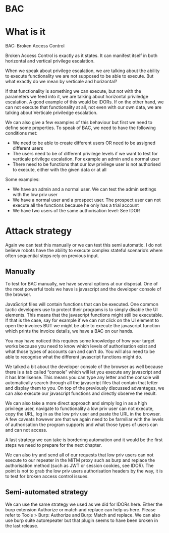# BAC

# What is it

BAC: Broken Access Control

Broken Access Control is exactly as it states. It can manifest itself in both horizontal and vertical privilege escalation. 

When we speak about privilege escalation, we are talking about the ability to execute functionality we are not supposed to be able to execute. But what exactly do we mean by verticale and horizontal?

If that functionality is something we can execute, but not with the parameters we feed into it, we are talking about horizontal priviledge escalation. A good example of this would be IDORs. If on the other hand, we can not execute that functionality at all, not even with our own data, we are talking about Verticale priviledge escalation.

We can also give a few examples of this behaviour but first we need to define some properties. To speak of BAC, we need to have the following conditions met:

- We need to be able to create different users OR need to be assigned different users
- The users need to be of different privilege levels if we want to test for verticale privilege escalation. For example an admin and a normal user
- There need to be functions that our low privilege user is not authorised to execute, either with the given data or at all

Some examples:

- We have an admin and a normal user. We can test the admin settings with the low priv user
- We have a normal user and a prospect user. The prospect user can not execute all the functions because he only has a trial account
- We have two users of the same authorisation level: See IDOR

# Attack strategy

Again we can test this manually or we can test this semi automatic. I do not believe robots have the ability to execute complex stateful scenario’s where often sequential steps rely on previous input.

## Manually

To test for BAC manually, we have several options at our disposal. One of the most powerful tools we have is javascript and the developer console of the browser. 

JavaScript files will contain functions that can be executed. One common tactic developers use to protect their programs is to simply disable the UI elements. This means that the javascript functions might still be executable. If that is the case, say for example if we can not click on the UI element to open the invoices BUT we might be able to execute the javascript function which prints the invoice details, we have a BAC on our hands.

You may have noticed this requires some knowledge of how your target works because you need to know which levels of authorisation exist and what those types of accounts can and can’t do. You will also need to be able to recognise what the different javascript functions might do.

We talked a bit about the developer console of the browser as well because there is a tab called “console” which will let you execute any javascript and it has Intellisense. This means you can type any letter and the console will automatically search through all the javascript files that contain that letter and display them to you. On top of the previously discussed advantages, we can also execute our javascript functions and directly observe the result.

We can also take a more direct approach and simply log in as a high privilege user, navigate to functionality a low priv user can not execute, copy the URL, log in as the low priv user and paste the URL in the browser. A few caveats however are that we again need to be farmiliar with the levels of authorisation the program supports and what those types of users can and can not access.

A last strategy we can take is bordering automation and it would be the first steps we need to prepare for the next chapter. 

We can also try and send all of our requests that low priv users can not execute to our repeater in the MiTM proxy such as burp and replace the authorisation method (such as JWT or session cookies, see IDOR). The point is not to grab the low priv users authorisation headers by the way, it is to test for broken access control issues.

## Semi-automated strategy

We can use the same strategy we used as we did for IDORs here. Either the burp extension Authorize or match and replace can help us here. Please refer to Tools > Burp: Authorize and Burp: Match and replace. We can also use burp suite autorepeater but that plugin seems to have been broken in the last release.